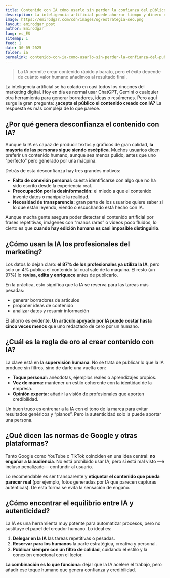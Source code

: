 ```yaml
---
title: Contenido con IA cómo usarlo sin perder la confianza del público
description: La inteligencia artificial puede ahorrar tiempo y dinero en la creación de contenido, pero la clave está en cómo combinarla con el toque humano para no perder autenticidad ni credibilidad.
image: https://emirodgar.com/cdn/images/og/estrategia-seo.png
layout: emirodgar_post
author: Emirodgar
lang: es_ES
sitemap: 1
feed: 1
date: 30-09-2025
folder: ia
permalink: contenido-con-ia-como-usarlo-sin-perder-la-confianza-del-publico
---
```



> La IA permite crear contenido rápido y barato, pero el éxito depende de cuánto valor humano añadimos al resultado final.

La inteligencia artificial se ha colado en casi todos los rincones del marketing digital. Hoy en día es normal usar ChatGPT, Gemini o cualquier otra herramienta para generar borradores, ideas o resúmenes. Pero aquí surge la gran pregunta: **¿acepta el público el contenido creado con IA?** La respuesta es más compleja de lo que parece.

## ¿Por qué genera desconfianza el contenido con IA?

Aunque la IA es capaz de producir textos y gráficos de gran calidad, **la mayoría de las personas sigue siendo escéptica**. Muchos usuarios dicen preferir un contenido humano, aunque sea menos pulido, antes que uno “perfecto” pero generado por una máquina.  

Detrás de esta desconfianza hay tres grandes motivos:

- **Falta de conexión personal:** cuesta identificarse con algo que no ha sido escrito desde la experiencia real.  
- **Preocupación por la desinformación:** el miedo a que el contenido invente datos o manipule la realidad.  
- **Necesidad de transparencia:** gran parte de los usuarios quiere saber si lo que están leyendo, viendo o escuchando está hecho con IA.  

Aunque mucha gente asegura poder detectar el contenido artificial por frases repetitivas, imágenes con “manos raras” o vídeos poco fluidos, lo cierto es que **cuando hay edición humana es casi imposible distinguirlo**.

## ¿Cómo usan la IA los profesionales del marketing?

Los datos lo dejan claro: **el 87% de los profesionales ya utiliza la IA**, pero solo un 4% publica el contenido tal cual sale de la máquina. El resto (un 97%) lo **revisa, edita y enriquece** antes de publicarlo.  

En la práctica, esto significa que la IA se reserva para las tareas más pesadas:  

- generar borradores de artículos  
- proponer ideas de contenido  
- analizar datos y resumir información  

El ahorro es evidente. **Un artículo apoyado por IA puede costar hasta cinco veces menos** que uno redactado de cero por un humano.

## ¿Cuál es la regla de oro al crear contenido con IA?

La clave está en la **supervisión humana**. No se trata de publicar lo que la IA produce sin filtros, sino de darle una vuelta con:

- **Toque personal:** anécdotas, ejemplos reales o aprendizajes propios.  
- **Voz de marca:** mantener un estilo coherente con la identidad de la empresa.  
- **Opinión experta:** añadir la visión de profesionales que aporten credibilidad.  

Un buen truco es entrenar a la IA con el tono de la marca para evitar resultados genéricos y “planos”. Pero la autenticidad solo la puede aportar una persona.

## ¿Qué dicen las normas de Google y otras plataformas?

Tanto Google como YouTube o TikTok coinciden en una idea central: **no engañar a la audiencia**. No está prohibido usar IA, pero sí está mal visto —e incluso penalizado— confundir al usuario.  

Lo recomendable es ser transparente y **etiquetar el contenido que pueda parecer real** (por ejemplo, fotos generadas por IA que parecen capturas auténticas). De esta forma se evita la sensación de engaño.

## ¿Cómo encontrar el equilibrio entre IA y autenticidad?

La IA es una herramienta muy potente para automatizar procesos, pero no sustituye el papel del creador humano. Lo ideal es:

1. **Delegar en la IA** las tareas repetitivas o pesadas.  
2. **Reservar para los humanos** la parte estratégica, creativa y personal.  
3. **Publicar siempre con un filtro de calidad**, cuidando el estilo y la conexión emocional con el lector.  

**La combinación es lo que funciona**: dejar que la IA acelere el trabajo, pero añadir ese toque humano que genera confianza y credibilidad.
